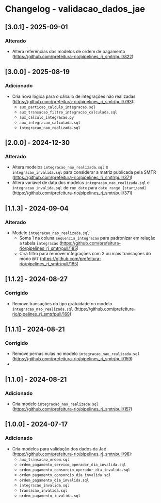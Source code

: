 # Changelog - validacao_dados_jae

## [3.0.1] - 2025-09-01

### Alterado

- Altera referências dos modelos de ordem de pagamento (https://github.com/prefeitura-rio/pipelines_rj_smtr/pull/822)

## [3.0.0] - 2025-08-19

### Adicionado

- Cria nova lógica para o cálculo de integrações não realizadas (https://github.com/prefeitura-rio/pipelines_rj_smtr/pull/793):
  - `aux_particao_calculo_integracao.sql`
  - `aux_transacao_filtro_integracao_calculada.sql`
  - `aux_calculo_integracao.py`
  - `aux_integracao_calculada.sql`
  - `integracao_nao_realizada.sql`

## [2.0.0] - 2024-12-30

### Alterado

- Altera modelos `integracao_nao_realizada.sql` e `integracao_invalida.sql` para considerar a matriz publicada pela SMTR (https://github.com/prefeitura-rio/pipelines_rj_smtr/pull/371)
- Altera variável de data dos modelos `integracao_nao_realizada.sql` e `integracao_invalida.sql` de `run_date` para `date_range_[start/end]` (https://github.com/prefeitura-rio/pipelines_rj_smtr/pull/371)

## [1.1.3] - 2024-09-04

### Alterado
  - Modelo `integracao_nao_realizada.sql`:
    - Soma 1 na coluna `sequencia_integracao` para padronizar em relação a tabela `integracao` (https://github.com/prefeitura-rio/pipelines_rj_smtr/pull/185)
    - Cria filtro para remover integrações com 2 ou mais transações do modo `BRT` (https://github.com/prefeitura-rio/pipelines_rj_smtr/pull/185)

## [1.1.2] - 2024-08-27

### Corrigido
  - Remove transações do tipo gratuidade no modelo `integracao_nao_realizada.sql` (https://github.com/prefeitura-rio/pipelines_rj_smtr/pull/169)

## [1.1.1] - 2024-08-21

### Corrigido
  - Remove pernas nulas no modelo `integracao_nao_realizada.sql` (https://github.com/prefeitura-rio/pipelines_rj_smtr/pull/159)
  -
## [1.1.0] - 2024-08-21

### Adicionado
  - Cria modelo `integracao_nao_realizada.sql` (https://github.com/prefeitura-rio/pipelines_rj_smtr/pull/157)

## [1.0.0] - 2024-07-17

### Adicionado
  - Cria modelos para validação dos dados da Jaé (https://github.com/prefeitura-rio/pipelines_rj_smtr/pull/98):
    - `aux_transacao_ordem.sql`
    - `ordem_pagamento_servico_operador_dia_invalida.sql`
    - `ordem_pagamento_consorcio_operador_dia_invalida.sql`
    - `ordem_pagamento_consorcio_dia_invalida.sql`
    - `ordem_pagamento_dia_invalida.sql`
    - `integracao_invalida.sql`
    - `transacao_invalida.sql`
    - `ordem_pagamento_invalida.sql`